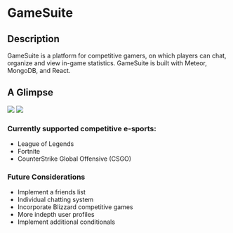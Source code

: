 # GameSuite

## Description

GameSuite is a platform for competitive gamers, on which players can chat, organize and view in-game statistics. GameSuite is built with Meteor, MongoDB, and React.

## A Glimpse

<img src="/public/assets/images/FireShot Capture 18 - GameSuite - http___localhost_3000_profile_kzquHsbePc89fg6Xg"/>
<img src="/public/assets/images/FireShot Capture 19 - GameSuite - http___localhost_3000_"/>

### Currently supported competitive e-sports:

*   League of Legends
*   Fortnite
*   CounterStrike Global Offensive (CSGO)

### Future Considerations

*   Implement a friends list
*   Individual chatting system
*   Incorporate Blizzard competitive games
*   More indepth user profiles
*   Implement additional conditionals
